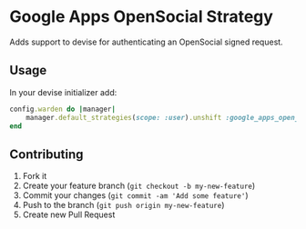 Google Apps OpenSocial Strategy
======

Adds support to devise for authenticating an OpenSocial signed request.

Usage
-----

In your devise initializer add:

```ruby
config.warden do |manager|
	manager.default_strategies(scope: :user).unshift :google_apps_open_social
end
```

Contributing
------------

1. Fork it
2. Create your feature branch (`git checkout -b my-new-feature`)
3. Commit your changes (`git commit -am 'Add some feature'`)
4. Push to the branch (`git push origin my-new-feature`)
5. Create new Pull Request
